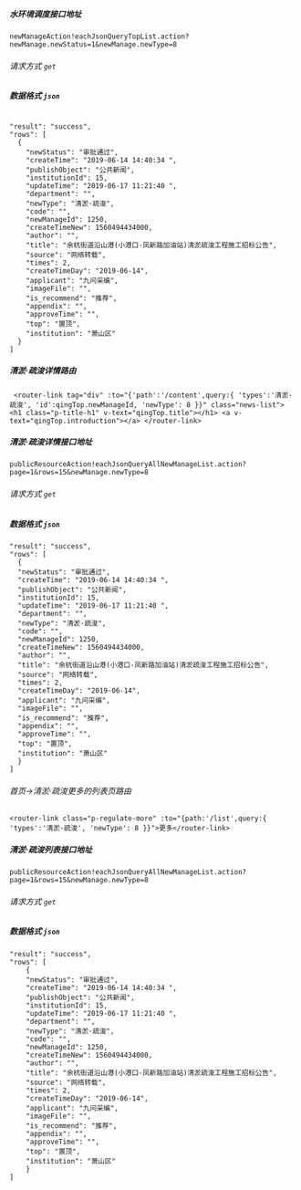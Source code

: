 ##### 水环境调度接口地址 
`newManageAction!eachJsonQueryTopList.action?newManage.newStatus=1&newManage.newType=8`

###### 请求方式 `get`

##### 数据格式  `json`

```

"result": "success",
"rows": [
  {
    "newStatus": "审批通过",
    "createTime": "2019-06-14 14:40:34 ",
    "publishObject": "公共新闻",
    "institutionId": 15,
    "updateTime": "2019-06-17 11:21:40 ",
    "department": "",
    "newType": "清淤·疏浚",
    "code": "",
    "newManageId": 1250,
    "createTimeNew": 1560494434000,
    "author": "",
    "title": "余杭街道沿山港(小港口-凤新路加油站)清淤疏浚工程施工招标公告",
    "source": "网络转载",
    "times": 2,
    "createTimeDay": "2019-06-14",
    "applicant": "九问采编",
    "imageFile": "",
    "is_recommend": "推荐",
    "appendix": "",
    "approveTime": "",
    "top": "置顶",
    "institution": "萧山区"
  }
]

```    
 

##### 清淤·疏浚详情路由
 ` 
  <router-link tag="div" :to="{'path':'/content',query:{ 'types':'清淤·疏浚', 'id':qingTop.newManageId, 'newType': 8 }}" class="news-list">
    <h1 class="p-title-h1" v-text="qingTop.title"></h1>
    <a v-text="qingTop.introduction"></a>
  </router-link>
 `

##### 清淤·疏浚详情接口地址  
`publicResourceAction!eachJsonQueryAllNewManageList.action?page=1&rows=15&newManage.newType=8`

###### 请求方式  `get`

##### 数据格式   `json`

```
"result": "success",
"rows": [
  {
  "newStatus": "审批通过",
  "createTime": "2019-06-14 14:40:34 ",
  "publishObject": "公共新闻",
  "institutionId": 15,
  "updateTime": "2019-06-17 11:21:40 ",
  "department": "",
  "newType": "清淤·疏浚",
  "code": "",
  "newManageId": 1250,
  "createTimeNew": 1560494434000,
  "author": "",
  "title": "余杭街道沿山港(小港口-凤新路加油站)清淤疏浚工程施工招标公告",
  "source": "网络转载",
  "times": 2,
  "createTimeDay": "2019-06-14",
  "applicant": "九问采编",
  "imageFile": "",
  "is_recommend": "推荐",
  "appendix": "",
  "approveTime": "",
  "top": "置顶",
  "institution": "萧山区"
  }
]
```    
###### 首页->清淤·疏浚更多的列表页路由
```
<router-link class="p-regulate-more" :to="{path:'/list',query:{ 'types':'清淤·疏浚', 'newType': 8 }}">更多</router-link>
```
##### 清淤·疏浚列表接口地址  
`publicResourceAction!eachJsonQueryAllNewManageList.action?page=1&rows=15&newManage.newType=8`

###### 请求方式  `get`

##### 数据格式   `json`

```
"result": "success",
"rows": [
    {
    "newStatus": "审批通过",
    "createTime": "2019-06-14 14:40:34 ",
    "publishObject": "公共新闻",
    "institutionId": 15,
    "updateTime": "2019-06-17 11:21:40 ",
    "department": "",
    "newType": "清淤·疏浚",
    "code": "",
    "newManageId": 1250,
    "createTimeNew": 1560494434000,
    "author": "",
    "title": "余杭街道沿山港(小港口-凤新路加油站)清淤疏浚工程施工招标公告",
    "source": "网络转载",
    "times": 2,
    "createTimeDay": "2019-06-14",
    "applicant": "九问采编",
    "imageFile": "",
    "is_recommend": "推荐",
    "appendix": "",
    "approveTime": "",
    "top": "置顶",
    "institution": "萧山区"
    }
]
```
